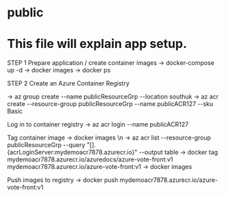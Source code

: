 # public

# This file will explain app setup.


STEP 1 
Prepare application / create container images
-> docker-compose up -d
-> docker images
-> docker ps


STEP 2 
Create an Azure Container Registry

-> az group create --name publicResourceGrp --location southuk
-> az acr create --resource-group publicResourceGrp --name publicACR127 --sku Basic

Log in to container registry
-> az acr login --name publicACR127


Tag container image
-> docker images \n
-> az acr list --resource-group publicResourceGrp --query "[].{acrLoginServer:mydemoacr7878.azurecr.io}" --output table
-> docker tag mydemoacr7878.azurecr.io/azuredocs/azure-vote-front:v1 mydemoacr7878.azurecr.io/azure-vote-front:v1
-> docker images

Push images to registry
-> docker push mydemoacr7878.azurecr.io/azure-vote-front:v1


